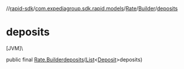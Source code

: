 //[rapid-sdk](../../../../index.md)/[com.expediagroup.sdk.rapid.models](../../index.md)/[Rate](../index.md)/[Builder](index.md)/[deposits](deposits.md)

# deposits

[JVM]\

public final [Rate.Builder](index.md)[deposits](deposits.md)([List](https://docs.oracle.com/javase/8/docs/api/java/util/List.html)&lt;[Deposit](../../-deposit/index.md)&gt;deposits)
